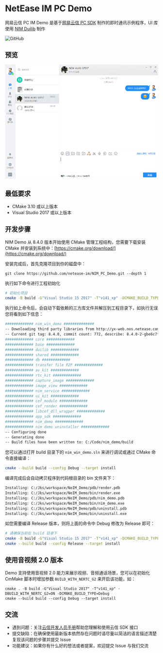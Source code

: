 # NetEase IM PC Demo

网易云信 PC IM Demo 是基于[网易云信 PC SDK](https://yunxin.163.com/im-sdk-demo) 制作的即时通讯示例程序，UI 库使用 [NIM Duilib](https://github.com/netease-im/NIM_Duilib_Framework) 制作

![GitHub](https://img.shields.io/badge/license-MIT-green.svg)

## 预览

![preview](PREVIEW.png)

## 最低要求

 - CMake 3.10 或以上版本
 - Visual Studio 2017 或以上版本

## 开发步骤

NIM Demo 从 8.4.0 版本开始使用 CMake 管理工程结构，您需要下载安装 CMake 并安装到系统中：[https://cmake.org/download/](https://cmake.org/download/)

安装完成后，首先克隆项目到你的磁盘中：

```
git clone https://github.com/netease-im/NIM_PC_Demo.git --depth 1
```

执行如下命令进行工程初始化

```bash
# 初始化项目
cmake -B build -G"Visual Studio 15 2017" -T"v141_xp" -DCMAKE_BUILD_TYPE=Debug
```

执行如上命令后，会自动下载依赖的三方库文件并解压到工程目录下，如执行无误您将看到如下信息：

```bash
############# nim_win_demo ##############
-- Downloading third party libraries from http://yx-web.nos.netease.com/package/1619524144/nim_demo_build_libraries_x86_debug.zip
-- Current git tag: 8.4.0, commit count: 772, describe: 8.4.0-2-gbe6c7fea
############# core #############
############# base #############
############# duilib #############
############# shared #############
############# db #############
############# transfer file P2P #############
############# av_kit #############
############# rtc_kit #############
############# capture_image #############
############# image_view #############
############# nim_service #############
############# ui_kit #############
############# cef_module #############
############# cef_render #############
############# libcef_dll_wrapper #############
############# app_sdk #############
############# nim_demo #############
############# nim demo uninstaller #############
-- Configuring done
-- Generating done
-- Build files have been written to: C:/Code/nim_demo/build
```

您可以通过打开 build 目录下的 `nim_win_demo.sln` 来进行调试或通过 CMake 命令直接编译：

```bash
cmake --build build --config Debug --target install
```

编译完成后会自动拷贝程序到代码根目录的 bin 文件夹下：

```bash
Installing: C:/Jks/workspace/NeIM_Demo/pdb/render.pdb
Installing: C:/Jks/workspace/NeIM_Demo/bin/render.exe
Installing: C:/Jks/workspace/NeIM_Demo/pdb/nim_demo.pdb
Installing: C:/Jks/workspace/NeIM_Demo/bin/nim_demo.exe
Installing: C:/Jks/workspace/NeIM_Demo/pdb/uninstall.pdb
Installing: C:/Jks/workspace/NeIM_Demo/bin/uninstall.exe
```

如您需要编译 Release 版本，则将上面的命令中 Debug 修改为 Release 即可：

```bash
# 请确保当前在 build 目录下
cmake -B build -G"Visual Studio 15 2017" -T"v141_xp" -DCMAKE_BUILD_TYPE=Release
cmake --build build --config Release --target install
```

## 使用音视频 2.0 版本

Demo 支持使用音视频 2.0 能力来展示视频、音频通话场景，您可以在初始化 CmMake 脚本时增加参数 `BUILD_WITH_NERTC_G2` 来开启该功能，如：

```
cmake . -B build -G"Visual Studio 2017" -T"v141_xp" -DBUILD_WITH_NERTC_G2=ON -DCMAKE_BUILD_TYPE=Debug
cmake --build build --config Debug --target install
```

## 交流

 - 遇到问题：关注[云信开发人员手册](https://dev.yunxin.163.com/)帮助您理解和使用云信 SDK 接口
 - 提交缺陷：在确保使用最新版本依然存在问题时请尽量以简洁的语言描述清楚复现该问题的步骤并提交 Issue
 - 功能建议：如果你有什么好的想法或者提案，欢迎提交 Issue 与我们交流
